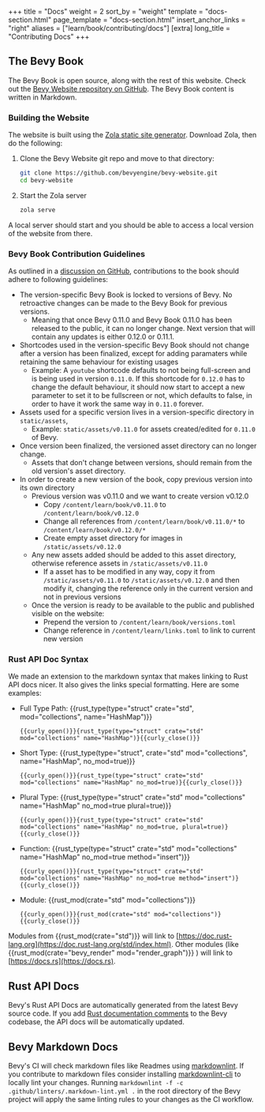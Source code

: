 +++
title = "Docs"
weight = 2
sort_by = "weight"
template = "docs-section.html"
page_template = "docs-section.html"
insert_anchor_links = "right"
aliases = ["learn/book/contributing/docs"]
[extra]
long_title = "Contributing Docs"
+++

## The Bevy Book

The Bevy Book is open source, along with the rest of this website. Check out the [Bevy Website repository on GitHub](https://github.com/bevyengine/bevy-website). The Bevy Book content is written in Markdown.

### Building the Website

The website is built using the [Zola static site generator](https://www.getzola.org/). Download Zola, then do the following:

1. Clone the Bevy Website git repo and move to that directory:

    ```sh
    git clone https://github.com/bevyengine/bevy-website.git
    cd bevy-website
    ```

2. Start the Zola server

    ```sh
    zola serve
    ```

A local server should start and you should be able to access a local version of the website from there.

### Bevy Book Contribution Guidelines

As outlined in a [discussion on GitHub](https://github.com/bevyengine/bevy-website/issues/623), contributions to the book should adhere to following guidelines:

- The version-specific Bevy Book is locked to versions of Bevy. No retroactive changes can be made to the Bevy Book for previous versions.
  - Meaning that once Bevy 0.11.0 and Bevy Book 0.11.0 has been released to the public, it can no longer change. Next version that will contain any updates is either 0.12.0 or 0.11.1.
- Shortcodes used in the version-specific Bevy Book should not change after a version has been finalized, except for adding paramaters while retaining the same behaviour for existing usages
  - Example: A `youtube` shortcode defaults to not being full-screen and is being used in version `0.11.0`. If this shortcode for `0.12.0` has to change the default behaviour, it should now start to accept a new parameter to set it to be fullscreen or not, which defaults to false, in order to have it work the same way in `0.11.0` forever.
- Assets used for a specific version lives in a version-specific directory in `static/assets`,
  - Example: `static/assets/v0.11.0` for assets created/edited for `0.11.0` of Bevy.
- Once version been finalized, the versioned asset directory can no longer change.
  - Assets that don't change between versions, should remain from the old version's asset directory.
- In order to create a new version of the book, copy previous version into its own directory
  - Previous version was v0.11.0 and we want to create version v0.12.0
    - Copy `/content/learn/book/v0.11.0` to `/content/learn/book/v0.12.0`
    - Change all references from `/content/learn/book/v0.11.0/*` to `/content/learn/book/v0.12.0/*`
    - Create empty asset directory for images in `/static/assets/v0.12.0`
  - Any new assets added should be added to this asset directory, otherwise reference assets in `/static/assets/v0.11.0`
    - If a asset has to be modified in any way, copy it from `/static/assets/v0.11.0` to `/static/assets/v0.12.0` and then modify it, changing the reference only in the current version and not in previous versions
  - Once the version is ready to be available to the public and published visible on the website:
    - Prepend the version to `/content/learn/book/versions.toml`
    - Change reference in `/content/learn/links.toml` to link to current new version

### Rust API Doc Syntax

We made an extension to the markdown syntax that makes linking to Rust API docs nicer. It also gives the links special formatting. Here are some examples:

- Full Type Path: {{rust_type(type="struct" crate="std", mod="collections", name="HashMap")}}

    ```{{curly_open()}}{rust_type(type="struct" crate="std" mod="collections" name="HashMap")}{{curly_close()}}```
- Short Type: {{rust_type(type="struct", crate="std" mod="collections", name="HashMap", no_mod=true)}}

    ```{{curly_open()}}{rust_type(type="struct" crate="std" mod="collections" name="HashMap" no_mod=true)}{{curly_close()}}```
- Plural Type: {{rust_type(type="struct" crate="std" mod="collections" name="HashMap" no_mod=true plural=true)}}

    ```{{curly_open()}}{rust_type(type="struct" crate="std" mod="collections" name="HashMap" no_mod=true, plural=true)}{{curly_close()}}```
- Function: {{rust_type(type="struct" crate="std" mod="collections" name="HashMap" no_mod=true method="insert")}}

    ```{{curly_open()}}{rust_type(type="struct" crate="std" mod="collections" name="HashMap" no_mod=true method="insert")}{{curly_close()}}```
- Module: {{rust_mod(crate="std" mod="collections")}}

    ```{{curly_open()}}{rust_mod(crate="std" mod="collections")}{{curly_close()}}```

Modules from {{rust_mod(crate="std")}} will link to [https://doc.rust-lang.org](https://doc.rust-lang.org/std/index.html). Other modules (like {{rust_mod(crate="bevy_render" mod="render_graph")}} ) will link to [https://docs.rs](https://docs.rs).

## Rust API Docs

Bevy's Rust API Docs are automatically generated from the latest Bevy source code. If you add [Rust documentation comments](https://doc.rust-lang.org/book/ch14-02-publishing-to-crates-io.html#making-useful-documentation-comments) to the Bevy codebase, the API docs will be automatically updated.

## Bevy Markdown Docs

Bevy's CI will check markdown files like Readmes using [markdownlint](https://github.com/DavidAnson/markdownlint). If you contribute to markdown files consider installing [markdownlint-cli](https://github.com/igorshubovych/markdownlint-cli) to locally lint your changes. Running `markdownlint -f -c .github/linters/.markdown-lint.yml .` in the root directory of the Bevy project will apply the same linting rules to your changes as the CI workflow.
